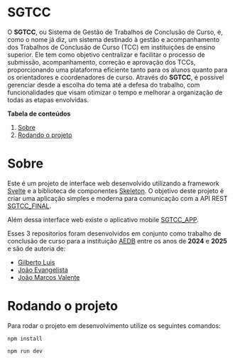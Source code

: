# SGTCC
O **SGTCC**, ou Sistema de Gestão de Trabalhos de Conclusão de Curso, é, como o nome já diz, um sistema destinado à gestão e acompanhamento dos Trabalhos de Conclusão de Curso (TCC) em instituições de ensino superior. Ele tem como objetivo centralizar e facilitar o processo de submissão, acompanhamento, correção e aprovação dos TCCs, proporcionando uma plataforma eficiente tanto para os alunos quanto para os orientadores e coordenadores de curso. Através do **SGTCC**, é possível gerenciar desde a escolha do tema até a defesa do trabalho, com funcionalidades que visam otimizar o tempo e melhorar a organização de todas as etapas envolvidas.

**Tabela de conteúdos**
1. [Sobre](#sobre)
2. [Rodando o projeto](#rodando)


<a name="sobre" ></a>

# Sobre

Este é um projeto de interface web desenvolvido utilizando a framework [Svelte](https://svelte.dev) e a biblioteca de componentes [Skeleton](https://www.skeleton.dev). O objetivo deste projeto é criar uma aplicação simples e moderna para comunicação com a API REST [SGTCC_FINAL](https://github.com/progjaoo/SGTCC_FINAL).

Além dessa interface web existe o aplicativo mobile [SGTCC_APP](https://github.com/progjaoo/SGTCC_APP).

Esses 3 repositorios foram desenvolvidos em conjunto como trabalho de conclusão de curso para a instituição [AEDB](https://www.aedb.br) entre os anos de **2024** e **2025** e são de autoria de:
* [Gilberto Luis](https://github.com/gilbertolgs)
* [João Evangelista](https://github.com/M4luc0B1g0d3)
* [João Marcos Valente](https://github.com/progjaoo)

<a name="rodando" ></a>

# Rodando o projeto
Para rodar o projeto em desenvolvimento utilize os seguintes comandos:
```
npm install
```
```
npm run dev
```